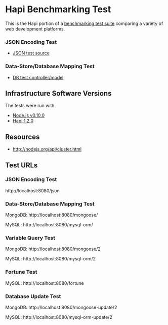 # Hapi Benchmarking Test

This is the Hapi portion of a [benchmarking test suite](../) comparing a variety of web development platforms.

### JSON Encoding Test

* [JSON test source](app.js)

### Data-Store/Database Mapping Test

* [DB test controller/model](app.js)

## Infrastructure Software Versions
The tests were run with:
* [Node.js v0.10.0](http://nodejs.org/)
* [Hapi 1.2.0](http://spumko.github.io/)

## Resources
* http://nodejs.org/api/cluster.html

## Test URLs
### JSON Encoding Test

http://localhost:8080/json

### Data-Store/Database Mapping Test

MongoDB:
http://localhost:8080/mongoose/

MySQL:
http://localhost:8080/mysql-orm/

### Variable Query Test

MongoDB:
http://localhost:8080/mongoose/2

MySQL:
http://localhost:8080/mysql-orm/2

### Fortune Test

MySQL:
http://localhost:8080/fortune

### Database Update Test

MongoDB:
http://localhost:8080/mongoose-update/2

MySQL:
http://localhost:8080/mysql-orm-update/2

